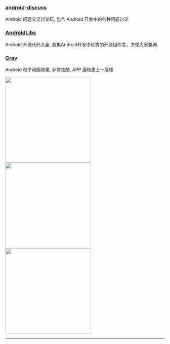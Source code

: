 ### [android-discuss](https://github.com/android-cn/android-discuss)
Android 问题交流讨论坛, 包含 Android 开发中的各种问题讨论

### [AndroidLibs](https://github.com/XXApple/AndroidLibs)
Android 开源代码大全, 收集Android开发中优秀的开源组件库，方便大家查询

### [Grav](https://github.com/glomadrian/Grav)

Android 粒子动画效果, 非常炫酷, APP 逼格更上一层楼

<img src="https://github.com/glomadrian/Grav/raw/master/art/wave.gif" width="270" /> <img src="https://github.com/glomadrian/Grav/raw/master/art/grav.gif" width="270" /> <img src="https://github.com/glomadrian/Grav/raw/master/art/falcon.gif" width="270" />

---